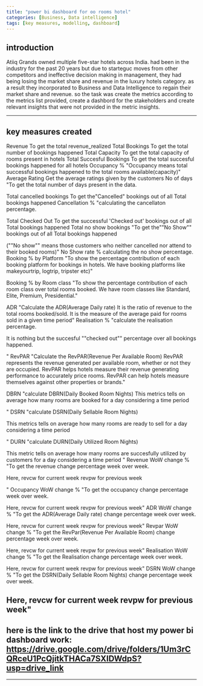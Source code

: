 ```yaml
---
title: "power bi dashboard for oo rooms hotel"
categories: [Business, Data intelligence]
tags: [key measures, modelling, dashboard]
---
```

## introduction
Atiiq Grands owned multiple five-star hotels across India. had been in the industry for the past 20 years but due to starteguc moves from other competitors and ineffective decision making in management, they had being losing the market share and revenue in the luxury hotels category. as a result they incorporated to Business and Data Intelligence to regain their market share and revenue. so the task was create the metrics according to the metrics list provided, create a dashbord for the stakeholders and create relevant insights that were not provided in the metric insights.

---
## key measures created
Revenue	To get the total revenue_realized
Total Bookings	To get the total number of bookings happened
Total Capacity	To get the total capacity of rooms present in hotels
Total Succesful Bookings	To get the total succesful bookings happened for all hotels
Occupancy %	"Occupancy means total successful bookings happened to the 
total rooms available(capacity)"
Average Rating	Get the average ratings given by the customers
No of days	"To get the total number of days present in the data.

Total cancelled bookings	To get the"Cancelled" bookings out of all Total bookings happened
Cancellation %	"calculating the cancellaton percentage.

Total Checked Out	To get the successful 'Checked out' bookings out of all Total bookings happened
Total no show bookings	"To get the""No Show"" bookings out of all Total bookings happened 

(""No show"" means those customers who neither cancelled nor attend to their booked rooms)"
No Show rate %	calculating the no show percentage.
Booking % by Platform	"To show the percentage contribution of each booking platform for bookings in hotels.
We have booking platforms like makeyourtrip, logtrip, tripster etc)"

Booking % by Room class	"To show the percentage contribution of each room class
over total rooms booked.
We have room classes like Standard, Elite, Premium, Presidential."

ADR 	"Calculate the ADR(Average Daily rate)
It is the ratio of revenue to the total rooms booked/sold. 
It is the measure of the average paid for rooms sold in a given time period"
Realisation %	"calculate  the realisation percentage.

It is nothing but the succesful ""checked out"" percentage over all bookings happened.

"
RevPAR	"Calculate the RevPAR(Revenue Per Available Room)
RevPAR represents the revenue generated per available room, whether or not they are occupied. RevPAR helps hotels measure their revenue generating performance to accurately price rooms. RevPAR can help hotels measure themselves against other properties or brands."

DBRN	"calculate DBRN(Daily Booked Room Nights)
This metrics tells on average how many rooms are booked for a day considering a time period

"
DSRN 	"calculate DSRN(Daily Sellable Room Nights)

This metrics tells on average how many rooms are ready to sell for a day considering a time period

"
DURN	"calculate DURN(Daily Utilized Room Nights)

This metric tells on average how many rooms are succesfully utilized by customers for a day considering a time period
"
Revenue WoW change %	"To get the revenue change percentage week over week.

Here, 
revcw  for current week
revpw for previous week


"
Occupancy WoW change %	"To get the occupancy change percentage week over week.

Here, 
revcw  for current week
revpw for previous week"
ADR WoW change %	"To get the ADR(Average Daily rate) change percentage week over week.

Here, 
revcw  for current week
revpw for previous week"
Revpar WoW change %	"To get the RevPar(Revenue Per Available Room) change percentage week over week.

Here, 
revcw  for current week
revpw for previous week"
Realisation WoW change %	"To get the Realisation change percentage week over week.

Here, 
revcw  for current week
revpw for previous week"
DSRN WoW change %	"To get the DSRN(Daily Sellable Room Nights) change percentage week over week.

Here, 
revcw  for current week
revpw for previous week"
---

## here is the link to the drive that host my power bi dashboard work: https://drive.google.com/drive/folders/1Um3rCQRceU1PcQjitkTHACa7SXIDWdpS?usp=drive_link
---

